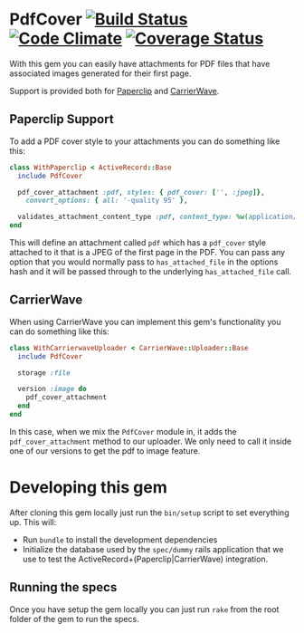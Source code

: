 # PdfCover [![Build Status](https://api.travis-ci.org/xing/pdf_cover.svg)](https://travis-ci.org/xing/pdf_cover) [![Code Climate](https://codeclimate.com/github/xing/pdf_cover/badges/gpa.svg)](https://codeclimate.com/github/xing/pdf_cover) [![Coverage Status](https://coveralls.io/repos/github/xing/pdf_cover/badge.svg?branch=master)](https://coveralls.io/github/xing/pdf_cover?branch=master)

With this gem you can easily have attachments for PDF files that have associated
images generated for their first page.

Support is provided both for [Paperclip](https://github.com/thoughtbot/paperclip)
and [CarrierWave](https://github.com/carrierwaveuploader/carrierwave).

## Paperclip Support

To add a PDF cover style to your attachments you can do something like this:

```Ruby
class WithPaperclip < ActiveRecord::Base
  include PdfCover

  pdf_cover_attachment :pdf, styles: { pdf_cover: ['', :jpeg]},
    convert_options: { all: '-quality 95' },

  validates_attachment_content_type :pdf, content_type: %w(application/pdf)
end
```

This will define an attachment called `pdf` which has a `pdf_cover` style attached
to it that is a JPEG of the first page in the PDF. You can pass any option that you
would normally pass to `has_attached_file` in the options hash and it will be
passed through to the underlying `has_attached_file` call.

## CarrierWave

When using CarrierWave you can implement this gem's functionality
you can do something like this:

```Ruby
class WithCarrierwaveUploader < CarrierWave::Uploader::Base
  include PdfCover

  storage :file

  version :image do
    pdf_cover_attachment
  end
end
```

In this case, when we mix the `PdfCover` module in, it adds the `pdf_cover_attachment`
method to our uploader. We only need to call it inside one of our versions to get the
pdf to image feature.

# Developing this gem

After cloning this gem locally just run the `bin/setup` script to set everything
up. This will:

- Run `bundle` to install the development dependencies
- Initialize the database used by the `spec/dummy` rails application that
we use to test the ActiveRecord+(Paperclip|CarrierWave) integration.

## Running the specs

Once you have setup the gem locally you can just run `rake` from the root folder
of the gem to run the specs.
